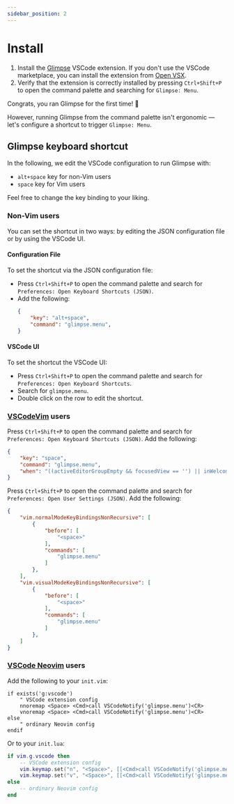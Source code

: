 ```yaml
---
sidebar_position: 2
---
```


# Install

1. Install the [Glimpse](https://marketplace.visualstudio.com/items?itemName=ieni.glimpse) VSCode extension. If you don't use the VSCode marketplace, you can install the extension from [Open VSX](https://open-vsx.org/extension/ieni/glimpse).
2. Verify that the extension is correctly installed by pressing `Ctrl+Shift+P` to open the command palette and searching for `Glimpse: Menu`.

Congrats, you ran Glimpse for the first time! 🎉

However, running Glimpse from the command palette isn't ergonomic —
let's configure a shortcut to trigger `Glimpse: Menu`.

## Glimpse keyboard shortcut

In the following, we edit the VSCode configuration to run Glimpse with:

- `alt+space` key for non-Vim users
- `space` key for Vim users

Feel free to change the key binding to your liking.

### Non-Vim users

You can set the shortcut in two ways: by editing the JSON configuration file or by using the VSCode UI.

#### Configuration File

To set the shortcut via the JSON configuration file:
- Press `Ctrl+Shift+P` to open the command palette and search for `Preferences: Open Keyboard Shortcuts (JSON)`.
- Add the following:
  ```json
  {
      "key": "alt+space",
      "command": "glimpse.menu",
  }
  ```

#### VSCode UI

To set the shortcut the VSCode UI:
- Press `Ctrl+Shift+P` to open the command palette and search for `Preferences: Open Keyboard Shortcuts`.
- Search for `glimpse.menu`.
- Double click on the row to edit the shortcut.

### [VSCodeVim](https://marketplace.visualstudio.com/items?itemName=vscodevim.vim) users

Press `Ctrl+Shift+P` to open the command palette and search for `Preferences: Open Keyboard Shortcuts (JSON)`.
Add the following:

```json
{
    "key": "space",
    "command": "glimpse.menu",
    "when": "((activeEditorGroupEmpty && focusedView == '') || inWelcome || sideBarFocus) && !inputFocus && !glimpseVisible"
}
```

Press `Ctrl+Shift+P` to open the command palette and search for `Preferences: Open User Settings (JSON)`.
Add the following:

```json
{
    "vim.normalModeKeyBindingsNonRecursive": [
        {
            "before": [
                "<space>"
            ],
            "commands": [
                "glimpse.menu"
            ]
        },
    ],
    "vim.visualModeKeyBindingsNonRecursive": [
        {
            "before": [
                "<space>"
            ],
            "commands": [
                "glimpse.menu"
            ]
        },
    ]
}
```

### [VSCode Neovim](https://marketplace.visualstudio.com/items?itemName=asvetliakov.vscode-neovim) users

Add the following to your `init.vim`:

```vim
if exists('g:vscode')
    " VSCode extension config
    nnoremap <Space> <Cmd>call VSCodeNotify('glimpse.menu')<CR>
    vnoremap <Space> <Cmd>call VSCodeNotify('glimpse.menu')<CR>
else
    " ordinary Neovim config
endif
```

Or to your `init.lua`:

```lua
if vim.g.vscode then
    -- VSCode extension config
    vim.keymap.set("n", "<Space>", [[<Cmd>call VSCodeNotify('glimpse.menu')<CR>]])
    vim.keymap.set("v", "<Space>", [[<Cmd>call VSCodeNotify('glimpse.menu')<CR>]])
else
    -- ordinary Neovim config
end
```
